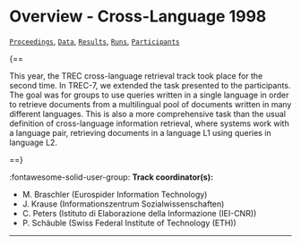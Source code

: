 # Overview - Cross-Language 1998

[`Proceedings`](./proceedings.md), [`Data`](./data.md), [`Results`](./results.md), [`Runs`](./runs.md), [`Participants`](./participants.md)

{==

This year, the TREC cross-language retrieval track took place for the second time. In TREC-7, we extended the task presented to the participants. The goal was for groups to use queries written in a single language in order to retrieve documents from a multilingual pool of documents written in many different languages. This is also a more comprehensive task than the usual definition of cross-language information retrieval, where systems work with a language pair, retrieving documents in a language L1 using queries in language L2.

==}

:fontawesome-solid-user-group: **Track coordinator(s):**

- M. Braschler (Eurospider Information Technology) 
- J. Krause (Informationszentrum Sozialwissenschaften) 
- C. Peters (Istituto di Elaborazione della Informazione (IEI-CNR)) 
- P. Schäuble (Swiss Federal Institute of Technology (ETH)) 



---

